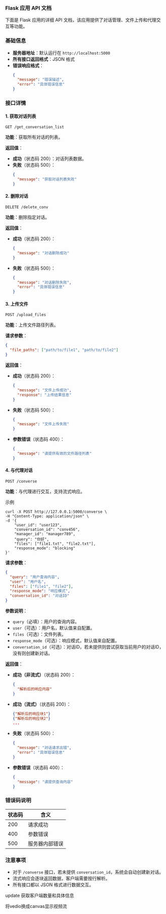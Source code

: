 ### Flask 应用 API 文档

下面是 Flask 应用的详细 API 文档，该应用提供了对话管理、文件上传和代理交互等功能。

### 基础信息

- **服务器地址**：默认运行在 `http://localhost:5000`
- **所有接口返回格式**：JSON 格式
- **错误响应格式**：
  ```json
  {
    "message": "错误描述",
    "error": "具体错误信息"
  }
  ```

### 接口详情

#### 1. 获取对话列表

```
GET /get_conversation_list
```

**功能**：获取所有对话的列表。

**返回值**：

- **成功**（状态码 200）：对话列表数据。
- **失败**（状态码 500）：
  ```json
  {
    "message": "获取对话列表失败"
  }
  ```

#### 2. 删除对话

```
DELETE /delete_conv
```

**功能**：删除指定对话。

**返回值**：

- **成功**（状态码 200）：
  ```json
  {
    "message": "对话删除成功"
  }
  ```
- **失败**（状态码 500）：
  ```json
  {
    "message": "对话删除失败",
    "error": "具体错误信息"
  }
  ```

#### 3. 上传文件

```
POST /upload_files
```

**功能**：上传文件路径列表。

**请求参数**：

```json
{
  "file_paths": ["path/to/file1", "path/to/file2"]
}
```

**返回值**：

- **成功**（状态码 200）：
  ```json
  {
    "message": "文件上传成功",
    "response": "上传结果信息"
  }
  ```
- **失败**（状态码 500）：
  ```json
  {
    "message": "文件上传失败"
  }
  ```
- **参数错误**（状态码 400）：
  ```json
  {
    "message": "请提供有效的文件路径列表"
  }
  ```

#### 4. 与代理对话

```
POST /converse
```

**功能**：与代理进行交互，支持流式响应。

示例

```
curl -X POST http://127.0.0.1:5000/converse \
-H "Content-Type: application/json" \
-d '{
    "user_id": "user123",
    "conversation_id": "conv456",
    "manager_id": "manager789",
    "query": "你好",
    "files": ["file1.txt", "file2.txt"],
    "response_mode": "blocking"
}'
```

**请求参数**：

```json
{
  "query": "用户查询内容",
  "user": "用户名",
  "files": ["file1", "file2"],
  "response_mode": "响应模式",
  "conversation_id": "对话ID"
}
```

**参数说明**：

- `query`（必填）：用户的查询内容。
- `user`（可选）：用户名，默认值来自配置。
- `files`（可选）：文件列表。
- `response_mode`（可选）：响应模式，默认值来自配置。
- `conversation_id`（可选）：对话ID，若未提供则尝试获取当前用户的对话ID，没有则创建新对话。

**返回值**：

- **成功（非流式）**（状态码 200）：
  ```json
  {
    "解析后的响应内容"
  }
  ```
- **成功（流式）**（状态码 200）：
  ```json
  {"解析后的响应块1"}
  {"解析后的响应块2"}
  ...
  ```
- **失败**（状态码 500）：
  ```json
  {
    "message": "对话请求出错",
    "error": "具体错误信息"
  }
  ```
- **参数错误**（状态码 400）：
  ```json
  {
    "message": "请提供查询内容"
  }
  ```

### 错误码说明

| 状态码 | 含义           |
| ------ | -------------- |
| 200    | 请求成功       |
| 400    | 参数错误       |
| 500    | 服务器内部错误 |

### 注意事项

- 对于 `/converse` 接口，若未提供 `conversation_id`，系统会自动创建新对话。
- 流式响应会逐块返回数据，客户端需要按行解析。
- 所有接口都以 JSON 格式进行数据交互。





update 获取客户端数量和具体信息

将vedio换成canvas显示视频流
